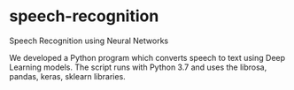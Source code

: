 # speech-recognition
Speech Recognition using Neural Networks

We developed a Python program which converts speech to text using Deep Learning models.
The script runs with Python 3.7 and uses the librosa, pandas, keras, sklearn libraries.
